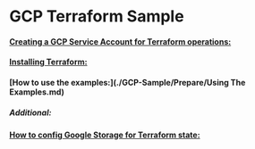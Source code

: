 # GCP Terraform Sample

#### [Creating a GCP Service Account for Terraform operations:](./GCP-Sample/Prepare/CreateServiceAccount.md) 



#### [Installing Terraform:](./GCP-Sample/Prepare/InstallTerraformCli.md) 



#### [How to use the examples:](./GCP-Sample/Prepare/Using The Examples.md) 



##### Additional:

#### [How to config Google Storage for Terraform state:](./GCP-Sample/Prepare/StateBucket.md) 

